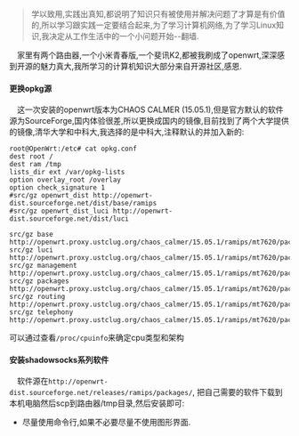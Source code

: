 > 学以致用,实践出真知,都说明了知识只有被使用并解决问题了才算是有价值的,所以学习跟实践一定要结合起来,为了学习计算机网络,为了学习Linux知识,我决定从工作生活中的一个小问题开始--翻墙.

&emsp;家里有两个路由器,一个小米青春版,一个斐讯K2,都被我刷成了openwrt,深深感到开源的魅力真大,我所学习的计算机知识大部分来自开源社区,感恩.

#### 更换opkg源
&emsp;这一次安装的openwrt版本为CHAOS CALMER (15.05.1),但是官方默认的软件源为SourceForge,国内体验很差,所以更换成国内的镜像,目前找到了两个大学提供的镜像,清华大学和中科大,我选择的是中科大,注释默认的并加入新的:

```
root@OpenWrt:/etc# cat opkg.conf
dest root /
dest ram /tmp
lists_dir ext /var/opkg-lists
option overlay_root /overlay
option check_signature 1
#src/gz openwrt_dist http://openwrt-dist.sourceforge.net/dist/base/ramips
#src/gz openwrt_dist_luci http://openwrt-dist.sourceforge.net/dist/luci

src/gz base http://openwrt.proxy.ustclug.org/chaos_calmer/15.05.1/ramips/mt7620/packages/base
src/gz luci http://openwrt.proxy.ustclug.org/chaos_calmer/15.05.1/ramips/mt7620/packages/luci
src/gz management http://openwrt.proxy.ustclug.org/chaos_calmer/15.05.1/ramips/mt7620/packages/management
src/gz packages http://openwrt.proxy.ustclug.org/chaos_calmer/15.05.1/ramips/mt7620/packages/packages
src/gz routing http://openwrt.proxy.ustclug.org/chaos_calmer/15.05.1/ramips/mt7620/packages/routing
src/gz telephony http://openwrt.proxy.ustclug.org/chaos_calmer/15.05.1/ramips/mt7620/packages/telephony

```

可以通过查看`/proc/cpuinfo`来确定cpu类型和架构

#### 安装shadowsocks系列软件

&emsp;软件源在`http://openwrt-dist.sourceforge.net/releases/ramips/packages/`, 把自己需要的软件下载到本机电脑然后scp到路由器/tmp目录,然后安装即可:

* 尽量使用命令行,如果不必要尽量不使用图形界面.
